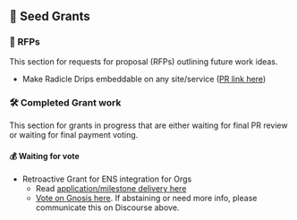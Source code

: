 ## 🌱 Seed Grants

### 🎨 RFPs
This section for requests for proposal (RFPs) outlining future work ideas.

* Make Radicle Drips embeddable on any site/service ([PR link here](https://github.com/radicle-dev/radicle-grants/pull/45))

### 🛠️ Completed Grant work

This section for grants in progress that are either waiting for final PR review or waiting for final payment voting.

#### 💰 Waiting for vote

* Retroactive Grant for ENS integration for Orgs 
  * Read [application/milestone delivery here](https://radicle.community/t/retroactive-grant-application-naming-radicle-orgs-in-upstream/2659/2)
  * [Vote on Gnosis here](https://gnosis-safe.io/app/eth:0x394B920c5d39E0Ca40fCa2871569B6B90D750c7c/transactions/queue). If abstaining or need more info, please communicate this on Discourse above.
